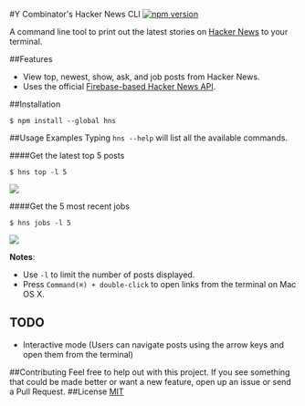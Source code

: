 #Y Combinator's Hacker News CLI 
[![npm version](https://badge.fury.io/js/hns.svg)](https://badge.fury.io/js/hns)

A command line tool to print out the latest stories on [Hacker News](https://news.ycombinator.com/) to your terminal.

##Features

- View top, newest, show, ask, and job posts from Hacker News.
- Uses the official [Firebase-based Hacker News API](https://github.com/HackerNews/API).

##Installation

```
$ npm install --global hns
```

##Usage Examples
Typing `hns --help` will list all the available commands.

####Get the latest top 5 posts

```
$ hns top -l 5
```

![](https://github.com/gmontalvoriv/hns/blob/master/screenshots/top.png)

####Get the 5 most recent jobs

```
$ hns jobs -l 5
```

![](https://github.com/gmontalvoriv/hns/blob/master/screenshots/job.png)

**Notes**: 
- Use `-l` to limit the number of posts displayed.
- Press `Command(⌘) + double-click` to open links from the terminal on Mac OS X.

## TODO

- Interactive mode (Users can navigate posts using the arrow keys and open them from the terminal)

##Contributing
Feel free to help out with this project. If you see something that could be made better or want a new feature, open up an issue or send a Pull Request.
##License
[MIT](https://github.com/gmontalvoriv/hns/blob/master/LICENSE)
